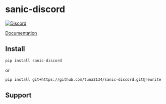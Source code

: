 # sanic-discord

[![Discord](https://img.shields.io/discord/961916734137315358?label=support&logo=discord)](https://discord.gg/TsxAB8ssSm)

[Documentation](https://mc-fdc.me/sanic-discord)

## Install

```bash
pip install sanic-discord
```

or

```bash
pip install git+https://github.com/tuna2134/sanic-discord.git@rewrite
```

## Support

